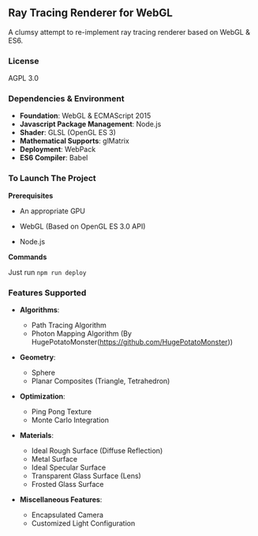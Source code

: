 ## Ray Tracing Renderer for WebGL

A clumsy attempt to re-implement ray tracing renderer based on WebGL & ES6.

### License
AGPL 3.0


### Dependencies & Environment

- **Foundation**: WebGL & ECMAScript 2015
- **Javascript Package Management**: Node.js
- **Shader**: GLSL (OpenGL ES 3)
- **Mathematical Supports**: glMatrix
- **Deployment**: WebPack
- **ES6 Compiler**: Babel



### To Launch The Project

**Prerequisites**

- An appropriate GPU

- WebGL (Based on OpenGL ES 3.0 API)
- Node.js

**Commands**

Just run `npm run deploy`



### Features Supported

- **Algorithms**:
  - Path Tracing Algorithm
  - Photon Mapping Algorithm (By HugePotatoMonster(https://github.com/HugePotatoMonster))
- **Geometry**:
  - Sphere
  - Planar Composites (Triangle, Tetrahedron)
- **Optimization**:
  - Ping Pong Texture
  - Monte Carlo Integration
- **Materials**:
  - Ideal Rough Surface (Diffuse Reflection)
  - Metal Surface
  - Ideal Specular Surface
  - Transparent Glass Surface (Lens)
  - Frosted Glass Surface

- **Miscellaneous Features**:
  - Encapsulated Camera
  - Customized Light Configuration

